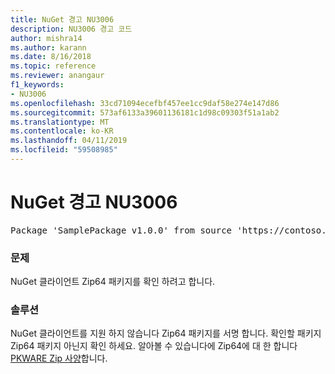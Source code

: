 ```yaml
---
title: NuGet 경고 NU3006
description: NU3006 경고 코드
author: mishra14
ms.author: karann
ms.date: 8/16/2018
ms.topic: reference
ms.reviewer: anangaur
f1_keywords:
- NU3006
ms.openlocfilehash: 33cd71094ecefbf457ee1cc9daf58e274e147d86
ms.sourcegitcommit: 573af6133a39601136181c1d98c09303f51a1ab2
ms.translationtype: MT
ms.contentlocale: ko-KR
ms.lasthandoff: 04/11/2019
ms.locfileid: "59508985"
---
```

# <a name="nuget-warning-nu3006"></a>NuGet 경고 NU3006

<pre>Package 'SamplePackage v1.0.0' from source 'https://contoso.com/index.json': Signed Zip64 packages are not supported.</pre>

### <a name="issue"></a>문제

NuGet 클라이언트 Zip64 패키지를 확인 하려고 합니다.


### <a name="solution"></a>솔루션

NuGet 클라이언트를 지원 하지 않습니다 Zip64 패키지를 서명 합니다. 확인할 패키지 Zip64 패키지 아닌지 확인 하세요. 알아볼 수 있습니다에 Zip64에 대 한 합니다 [PKWARE Zip 사양](https://pkware.cachefly.net/webdocs/casestudies/APPNOTE.TXT)합니다.



